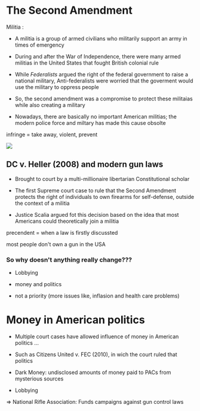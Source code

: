 # The Second Amendment

Militia :

- A militia is a group of armed civilians who militarily support an army in times of emergency

- During and after the War of Independence, there were many armed militias in the United States that fought British colonial rule

- While *Federalists* argued the right of the federal government to raise a national military, Anti-federalists were worried that the goverment would use the military to oppress people

- So, the second amendment was a compromise to protect these militaias while also creating a military

- Nowadays, there are basically no important American militias; the modern police force and miltary has made this cause obsolte

infringe = take away, violent, prevent

![](file:///C:/Users/bsulj/Desktop/HTL-Unterlagen/Englisch/5%20Klasse/gun_n.png)

## DC v. Heller (2008) and modern gun laws

- Brought to court by a multi-millionaire libertarian Constitutional scholar

- The first Supreme court case to rule that the Second Amendment protects the right of individuals to own firearms for self-defense, outside the context of a militia

- Justice Scalia argued fot this decision based on the idea that most Americans could theoretically join a militia



precendent = when a law is firstly discussted



most people don't own a gun in the USA

### So why doesn't anything really change???

- Lobbying

- money and politics

- not a priority (more issues like, inflasion and health care problems)



# Money in American politics

- Multiple court cases have allowed influence of money in American politics ...

- Such as Citizens United v. FEC (2010), in wich the court ruled that politics

- Dark Money: undisclosed amounts of money paid to PACs from mysterious sources

- Lobbying



=> National Rifle Association: Funds campaigns against gun control laws




